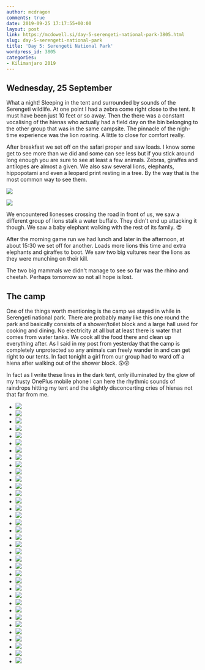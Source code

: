 ```yaml
---
author: mcdragon
comments: true
date: 2019-09-25 17:17:55+00:00
layout: post
link: https://mcdowell.si/day-5-serengeti-national-park-3805.html
slug: day-5-serengeti-national-park
title: 'Day 5: Serengeti National Park'
wordpress_id: 3805
categories:
- Kilimanjaro 2019
---
```





## Wednesday, 25 September







What a night! Sleeping in the tent and surrounded by sounds of the Serengeti wildlife. At one point I had a zebra come right close to the tent. It must have been just 10 feet or so away. Then the there was a constant vocalising of the hienas who actually had a field day on the bin belonging to the other group that was in the same campsite. The pinnacle of the nigh-time experience was the lion roaring. A little to close for comfort really.







After breakfast we set off on the safari proper and saw loads. I know some get to see more than we did and some can see less but if you stick around long enough you are sure to see at least a few animals. Zebras, giraffes and antilopes are almost a given. We also saw several lions, elephants, hippopotami and even a leopard print resting in a tree. By the way that is the most common way to see them. 





[![](https://dwlcvfkt1l4wn.cloudfront.net/2019/09/IMG_20190925_104831.jpg)](https://dwlcvfkt1l4wn.cloudfront.net/2019/09/IMG_20190925_104831.jpg)



[![](https://dwlcvfkt1l4wn.cloudfront.net/2019/09/IMG_20190925_071205.jpg)](https://dwlcvfkt1l4wn.cloudfront.net/2019/09/IMG_20190925_071205.jpg)





We encountered lionesses crossing the road in front of us, we saw a different group of lions stalk a water buffalo. They didn't end up attacking it though. We saw a baby elephant walking with the rest of its family. 😍







After the morning game run we had lunch and later in the afternoon, at about 15:30 we set off for another. Loads more lions this time and extra elephants and giraffes to boot. We saw two big vultures near the lions as they were munching on their kill.







The two big mammals we didn't manage to see so far was the rhino and cheetah. Perhaps tomorrow so not all hope is lost. 







## The camp







One of the things worth mentioning is the camp we stayed in while in Serengeti national park. There are probably many like this one round the park and basically consists of a shower/toilet block and a large hall used for cooking and dining. No electricity at all but at least there is water that comes from water tanks. We cook all the food there and clean up everything after. As I said in my post from yesterday that the camp is completely unprotected so any animals can freely wander in and can get right to our tents. In fact tonight a girl from our group had to ward off a hiena after walking out of the shower block. 😲😲







In fact as I write these lines in the dark tent, only illuminated by the glow of my trusty OnePlus mobile phone I can here the rhythmic sounds of raindrops hitting my tent and the slightly disconcerting cries of hienas not that far from me.







  * [![](https://dwlcvfkt1l4wn.cloudfront.net/2019/10/2019-09-25-06.33.59.resized.jpg)](https://mcdowell.si/day-5-serengeti-national-park-3805.html/2019-09-25-06-33-59-resized)
  * [![](https://dwlcvfkt1l4wn.cloudfront.net/2019/10/2019-09-25-07.08.00.resized.jpg)](https://mcdowell.si/day-5-serengeti-national-park-3805.html/2019-09-25-07-08-00-resized)
  * [![](https://dwlcvfkt1l4wn.cloudfront.net/2019/10/2019-09-25-07.12.08.resized.jpg)](https://mcdowell.si/day-5-serengeti-national-park-3805.html/2019-09-25-07-12-08-resized)
  * [![](https://dwlcvfkt1l4wn.cloudfront.net/2019/10/2019-09-25-10.48.02.resized.jpg)](https://mcdowell.si/day-5-serengeti-national-park-3805.html/2019-09-25-10-48-02-resized)
  * [![](https://dwlcvfkt1l4wn.cloudfront.net/2019/10/2019-09-25-10.48.05.resized.jpg)](https://mcdowell.si/day-5-serengeti-national-park-3805.html/2019-09-25-10-48-05-resized)
  * [![](https://dwlcvfkt1l4wn.cloudfront.net/2019/10/2019-09-25-10.48.29.resized.jpg)](https://mcdowell.si/day-5-serengeti-national-park-3805.html/2019-09-25-10-48-29-resized)
  * [![](https://dwlcvfkt1l4wn.cloudfront.net/2019/10/2019-09-25-13.46.05.resized.jpg)](https://mcdowell.si/day-5-serengeti-national-park-3805.html/2019-09-25-13-46-05-resized)
  * [![](https://dwlcvfkt1l4wn.cloudfront.net/2019/10/IMG_3053.resized.jpg)](https://mcdowell.si/day-5-serengeti-national-park-3805.html/img_3053-resized)
  * [![](https://dwlcvfkt1l4wn.cloudfront.net/2019/10/IMG_3055.resized.jpg)](https://mcdowell.si/day-5-serengeti-national-park-3805.html/img_3055-resized)
  * [![](https://dwlcvfkt1l4wn.cloudfront.net/2019/10/IMG_3064.resized.jpg)](https://mcdowell.si/day-5-serengeti-national-park-3805.html/img_3064-resized)
  * [![](https://dwlcvfkt1l4wn.cloudfront.net/2019/10/IMG_3071.resized.jpg)](https://mcdowell.si/day-5-serengeti-national-park-3805.html/img_3071-resized)
  * [![](https://dwlcvfkt1l4wn.cloudfront.net/2019/10/IMG_3075.resized.jpg)](https://mcdowell.si/day-5-serengeti-national-park-3805.html/img_3075-resized)
  * [![](https://dwlcvfkt1l4wn.cloudfront.net/2019/10/IMG_3076.resized.jpg)](https://mcdowell.si/day-5-serengeti-national-park-3805.html/img_3076-resized)
  * [![](https://dwlcvfkt1l4wn.cloudfront.net/2019/10/IMG_3077.resized.jpg)](https://mcdowell.si/day-5-serengeti-national-park-3805.html/img_3077-resized)
  * [![](https://dwlcvfkt1l4wn.cloudfront.net/2019/10/IMG_3079.resized.jpg)](https://mcdowell.si/day-5-serengeti-national-park-3805.html/img_3079-resized)
  * [![](https://dwlcvfkt1l4wn.cloudfront.net/2019/10/IMG_3082.resized.jpg)](https://mcdowell.si/day-5-serengeti-national-park-3805.html/img_3082-resized)
  * [![](https://dwlcvfkt1l4wn.cloudfront.net/2019/10/IMG_3095.resized.jpg)](https://mcdowell.si/day-5-serengeti-national-park-3805.html/img_3095-resized)
  * [![](https://dwlcvfkt1l4wn.cloudfront.net/2019/10/IMG_3112.resized.jpg)](https://mcdowell.si/day-5-serengeti-national-park-3805.html/img_3112-resized)
  * [![](https://dwlcvfkt1l4wn.cloudfront.net/2019/10/IMG_3122.resized.jpg)](https://mcdowell.si/day-5-serengeti-national-park-3805.html/img_3122-resized)
  * [![](https://dwlcvfkt1l4wn.cloudfront.net/2019/10/IMG_3126.resized.jpg)](https://mcdowell.si/day-5-serengeti-national-park-3805.html/img_3126-resized)
  * [![](https://dwlcvfkt1l4wn.cloudfront.net/2019/10/IMG_3127.resized.jpg)](https://mcdowell.si/day-5-serengeti-national-park-3805.html/img_3127-resized)
  * [![](https://dwlcvfkt1l4wn.cloudfront.net/2019/10/IMG_3130.resized.jpg)](https://mcdowell.si/day-5-serengeti-national-park-3805.html/img_3130-resized)
  * [![](https://dwlcvfkt1l4wn.cloudfront.net/2019/10/IMG_3131.resized.jpg)](https://mcdowell.si/day-5-serengeti-national-park-3805.html/img_3131-resized)
  * [![](https://dwlcvfkt1l4wn.cloudfront.net/2019/10/IMG_3133.resized.jpg)](https://mcdowell.si/day-5-serengeti-national-park-3805.html/img_3133-resized)
  * [![](https://dwlcvfkt1l4wn.cloudfront.net/2019/10/IMG_3134.resized.jpg)](https://mcdowell.si/day-5-serengeti-national-park-3805.html/img_3134-resized)
  * [![](https://dwlcvfkt1l4wn.cloudfront.net/2019/10/IMG_3136.resized.jpg)](https://mcdowell.si/day-5-serengeti-national-park-3805.html/img_3136-resized)
  * [![](https://dwlcvfkt1l4wn.cloudfront.net/2019/10/IMG_3139.resized.jpg)](https://mcdowell.si/day-5-serengeti-national-park-3805.html/img_3139-resized)
  * [![](https://dwlcvfkt1l4wn.cloudfront.net/2019/10/IMG_3142.resized.jpg)](https://mcdowell.si/day-5-serengeti-national-park-3805.html/img_3142-resized)
  * [![](https://dwlcvfkt1l4wn.cloudfront.net/2019/10/IMG_3143.resized.jpg)](https://mcdowell.si/day-5-serengeti-national-park-3805.html/img_3143-resized)
  * [![](https://dwlcvfkt1l4wn.cloudfront.net/2019/10/IMG_3155.resized.jpg)](https://mcdowell.si/day-5-serengeti-national-park-3805.html/img_3155-resized)
  * [![](https://dwlcvfkt1l4wn.cloudfront.net/2019/10/IMG_3156.resized.jpg)](https://mcdowell.si/day-5-serengeti-national-park-3805.html/img_3156-resized)
  * [![](https://dwlcvfkt1l4wn.cloudfront.net/2019/10/IMG_3170.resized.jpg)](https://mcdowell.si/day-5-serengeti-national-park-3805.html/img_3170-resized)
  * [![](https://dwlcvfkt1l4wn.cloudfront.net/2019/10/IMG_3242.resized.jpg)](https://mcdowell.si/day-5-serengeti-national-park-3805.html/img_3242-resized)
  * [![](https://dwlcvfkt1l4wn.cloudfront.net/2019/10/IMG_3251.resized.jpg)](https://mcdowell.si/day-5-serengeti-national-park-3805.html/img_3251-resized)
  * [![](https://dwlcvfkt1l4wn.cloudfront.net/2019/10/IMG_3253.resized.jpg)](https://mcdowell.si/day-5-serengeti-national-park-3805.html/img_3253-resized)
  * [![](https://dwlcvfkt1l4wn.cloudfront.net/2019/10/IMG_3258.resized.jpg)](https://mcdowell.si/day-5-serengeti-national-park-3805.html/img_3258-resized)


